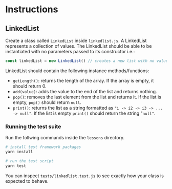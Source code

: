 # Instructions

## LinkedList
Create a class called `LinkedList` inside `linkedlist.js`. A LinkedList represents a collection of values. The LinkedList should be able to be instantiated with no parameters passed to its constructor i.e.:
```js
const linkedList = new LinkedList() // creates a new list with no values
```

LinkedList should contain the following instance methods/functions:
- `getLength()`: returns the length of the array. If the array is empty, it should return 0.
- `add(value)`: adds the value to the end of the list and returns nothing.
- `pop()`: removes the last element from the list and returns it. If the list is empty, `pop()` should return `null`.
- `print()`: returns the list as a string formatted as `"i -> i2 -> i3 -> ... -> null"`. If the list is empty `print()` should return the string "`null"`.

### Running the test suite
Run the follwing commands inside the `lessons` directory.
```bash
# install test framework packages
yarn install

# run the test script
yarn test
```

You can inspect `tests/linkedlist.test.js` to see exactly how your class is expected to behave.

